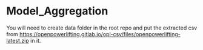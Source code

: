 # Model_Aggregation

You will need to create data folder in the root repo and put the extracted csv from https://openpowerlifting.gitlab.io/opl-csv/files/openpowerlifting-latest.zip
in it.
